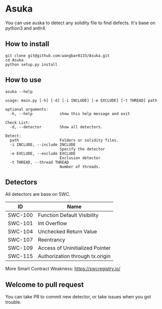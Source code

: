 # Asuka

You can use auska to detect any solidity file to find defects. It's base on python3 and antlr4.

## How to install

```shell
git clone git@github.com:wangbar0133/Asuka.git
cd Asuka
python setup.py install
```

## How to use

```shell
asuka --help

usage: main.py [-h] [-d] [-i INCLUDE] [-e EXCLUDE] [-t THREAD] path

optional arguments:
  -h, --help            show this help message and exit

Check List:
  -d, --detector        Show all detectors.

Detect:
  path                  Folders or solidity files.
  -i INCLUDE, --include INCLUDE
                        Specify the detector
  -e EXCLUDE, --exclude EXCLUDE
                        Exclusion detector
  -t THREAD, --thread THREAD
                        Number of threads.
```

## Detectors

All detectors are base on SWC.

| ID          | Name                            |
| ----------- | ------------------------------- |
| SWC-100     | Function Default Visibility     |
| SWC-101     | Int Overflow                    |
| SWC-104     | Unchecked Return Value          |
| SWC-107     | Reentrancy                      |
| SWC-109     | Access of Uninitialized Pointer |
| SWC-115     | Authorization through tx.origin |

More Smart Contract Weakness: <https://swcregistry.io/>

## Welcome to pull request

You can take PR to commit new detector, or take issues when you got trouble.
